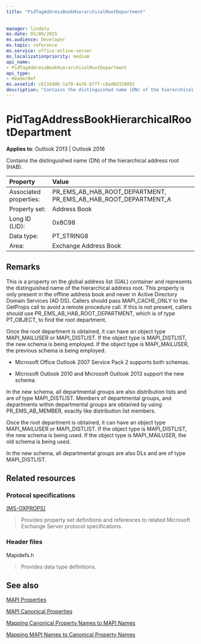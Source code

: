 ```yaml
---
title: "PidTagAddressBookHierarchicalRootDepartment"
 
 
manager: lindalu
ms.date: 03/09/2015
ms.audience: Developer
ms.topic: reference
ms.service: office-online-server
ms.localizationpriority: medium
api_name:
- PidTagAddressBookHierarchicalRootDepartment
api_type:
- HeaderDef
ms.assetid: c611640b-1a70-4a76-b7ff-c8ad8d320892
description: "Contains the distinguished name (DN) of the hierarchical address root (HAB). This property is only present in the offline address book."
---
```


# PidTagAddressBookHierarchicalRootDepartment

  
  
**Applies to**: Outlook 2013 | Outlook 2016 
  
 Contains the distinguished name (DN) of the hierarchical address root (HAB). 
  
|Property |Value |
|:-----|:-----|
|Associated properties:  <br/> |PR_EMS_AB_HAB_ROOT_DEPARTMENT, PR_EMS_AB_HAB_ROOT_DEPARTMENT_A  <br/> |
|Property set:  <br/> |Address Book  <br/> |
|Long ID (LID):  <br/> |0x8C98  <br/> |
|Data type:  <br/> |PT_STRING8  <br/> |
|Area:  <br/> |Exchange Address Book  <br/> |
   
## Remarks

This is a property on the global address list (GAL) container and represents the distinguished name of the hierarchical address root. This property is only present in the offline address book and never in Active Directory Domain Services (AD DS). Callers should pass MAPI_CACHE_ONLY to the GetProps call to avoid a remote procedure call. If this is not present, callers should use PR_EMS_AB_HAB_ROOT_DEPARTMENT, which is of type PT_OBJECT, to find the root department. 
  
Once the root department is obtained, it can have an object type MAPI_MAILUSER or MAPI_DISTLIST. If the object type is MAPI_DISTLIST, the new schema is being employed. If the object type is MAPI_MAILUSER, the previous schema is being employed. 
  
- Microsoft Office Outlook 2007 Service Pack 2 supports both schemas. 
    
- Microsoft Outlook 2010 and Microsoft Outlook 2013 support the new schema.
    
In the new schema, all departmental groups are also distribution lists and are of type MAPI_DISTLIST. Members of departmental groups, and departments within departmental groups are obtained by using PR_EMS_AB_MEMBER, exactly like distribution list members.
  
Once the root department is obtained, it can have an object type MAPI_MAILUSER or MAPI_DISTLIST. If the object type is MAPI_DISTLIST, the new schema is being used. If the object type is MAPI_MAILUSER, the old schema is being used. 
  
In the new schema, all departmental groups are also DLs and are of type MAPI_DISTLIST.
  
## Related resources

### Protocol specifications

[[MS-OXPROPS]](https://msdn.microsoft.com/library/f6ab1613-aefe-447d-a49c-18217230b148%28Office.15%29.aspx)
  
> Provides property set definitions and references to related Microsoft Exchange Server protocol specifications.
    
### Header files

Mapidefs.h
  
> Provides data type definitions.
    
## See also



[MAPI Properties](mapi-properties.md)
  
[MAPI Canonical Properties](mapi-canonical-properties.md)
  
[Mapping Canonical Property Names to MAPI Names](mapping-canonical-property-names-to-mapi-names.md)
  
[Mapping MAPI Names to Canonical Property Names](mapping-mapi-names-to-canonical-property-names.md)

